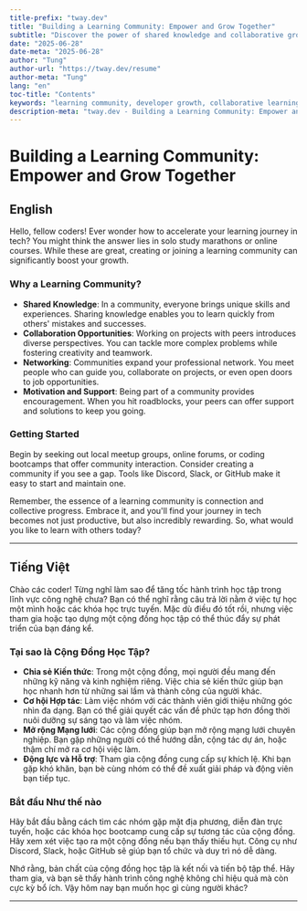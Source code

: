 ```yaml
---
title-prefix: "tway.dev"
title: "Building a Learning Community: Empower and Grow Together"
subtitle: "Discover the power of shared knowledge and collaborative growth in a developer learning community."
date: "2025-06-28"
date-meta: "2025-06-28"
author: "Tung"
author-url: "https://tway.dev/resume"
author-meta: "Tung"
lang: "en"
toc-title: "Contents"
keywords: "learning community, developer growth, collaborative learning, tech community, knowledge sharing"
description-meta: "tway.dev - Building a Learning Community: Empower and Grow Together - Discover the power of shared knowledge and collaborative growth in a developer learning community."
---
```


# Building a Learning Community: Empower and Grow Together

## English
Hello, fellow coders! Ever wonder how to accelerate your learning journey in tech? You might think the answer lies in solo study marathons or online courses. While these are great, creating or joining a learning community can significantly boost your growth.

### Why a Learning Community?

- **Shared Knowledge**: In a community, everyone brings unique skills and experiences. Sharing knowledge enables you to learn quickly from others' mistakes and successes.
- **Collaboration Opportunities**: Working on projects with peers introduces diverse perspectives. You can tackle more complex problems while fostering creativity and teamwork.
- **Networking**: Communities expand your professional network. You meet people who can guide you, collaborate on projects, or even open doors to job opportunities.
- **Motivation and Support**: Being part of a community provides encouragement. When you hit roadblocks, your peers can offer support and solutions to keep you going.

### Getting Started

Begin by seeking out local meetup groups, online forums, or coding bootcamps that offer community interaction. Consider creating a community if you see a gap. Tools like Discord, Slack, or GitHub make it easy to start and maintain one.

Remember, the essence of a learning community is connection and collective progress. Embrace it, and you'll find your journey in tech becomes not just productive, but also incredibly rewarding. So, what would you like to learn with others today?

---

## Tiếng Việt
Chào các coder! Từng nghĩ làm sao để tăng tốc hành trình học tập trong lĩnh vực công nghệ chưa? Bạn có thể nghĩ rằng câu trả lời nằm ở việc tự học một mình hoặc các khóa học trực tuyến. Mặc dù điều đó tốt rồi, nhưng việc tham gia hoặc tạo dựng một cộng đồng học tập có thể thúc đẩy sự phát triển của bạn đáng kể.

### Tại sao là Cộng Đồng Học Tập?

- **Chia sẻ Kiến thức**: Trong một cộng đồng, mọi người đều mang đến những kỹ năng và kinh nghiệm riêng. Việc chia sẻ kiến thức giúp bạn học nhanh hơn từ những sai lầm và thành công của người khác.
- **Cơ hội Hợp tác**: Làm việc nhóm với các thành viên giới thiệu những góc nhìn đa dạng. Bạn có thể giải quyết các vấn đề phức tạp hơn đồng thời nuôi dưỡng sự sáng tạo và làm việc nhóm.
- **Mở rộng Mạng lưới**: Các cộng đồng giúp bạn mở rộng mạng lưới chuyên nghiệp. Bạn gặp những người có thể hướng dẫn, cộng tác dự án, hoặc thậm chí mở ra cơ hội việc làm.
- **Động lực và Hỗ trợ**: Tham gia cộng đồng cung cấp sự khích lệ. Khi bạn gặp khó khăn, bạn bè cùng nhóm có thể đề xuất giải pháp và động viên bạn tiếp tục.

### Bắt đầu Như thế nào

Hãy bắt đầu bằng cách tìm các nhóm gặp mặt địa phương, diễn đàn trực tuyến, hoặc các khóa học bootcamp cung cấp sự tương tác của cộng đồng. Hãy xem xét việc tạo ra một cộng đồng nếu bạn thấy thiếu hụt. Công cụ như Discord, Slack, hoặc GitHub sẽ giúp bạn tổ chức và duy trì nó dễ dàng.

Nhớ rằng, bản chất của cộng đồng học tập là kết nối và tiến bộ tập thể. Hãy tham gia, và bạn sẽ thấy hành trình công nghệ không chỉ hiệu quả mà còn cực kỳ bổ ích. Vậy hôm nay bạn muốn học gì cùng người khác?

---